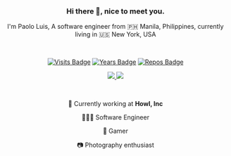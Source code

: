 <!--
**plgrazon/plgrazon** is a ✨ _special_ ✨ repository because its `README.md` (this file) appears on your GitHub profile.

Here are some ideas to get you started:

- 🔭 I’m currently working on ...
- 🌱 I’m currently learning ...
- 👯 I’m looking to collaborate on ...
- 🤔 I’m looking for help with ...
- 💬 Ask me about ...
- 📫 How to reach me: ...
- 😄 Pronouns: ...
- ⚡ Fun fact: ...
-->
<div align="center">

### Hi there 👋, nice to meet you.

I'm Paolo Luis, A software engineer from 🇵🇭 Manila, Philippines, currently living in 🇺🇸 New York, USA

<p>&nbsp;</p>

[![Visits Badge](https://badges.pufler.dev/visits/plgrazon/plgrazon)](https://badges.pufler.dev) [![Years Badge](https://badges.pufler.dev/years/plgrazon)](https://badges.pufler.dev) [![Repos Badge](https://badges.pufler.dev/repos/puf17640)](https://badges.pufler.dev)

<a href="https://www.paolorazon.io">
  <img src="https://img.shields.io/badge/website-paolorazon.io%20-yellow">
</a>
<a>
  <img src="https://img.shields.io/badge/linkedin-paolo--razon%20-blue">
</a>

<p>&nbsp;</p>

🏢 Currently working at **Howl, Inc**

👨🏻‍💻 Software Engineer

👾 Gamer

📷 Photography enthusiast

</div>
